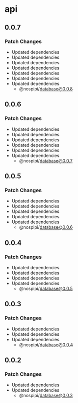 # api

## 0.0.7

### Patch Changes

- Updated dependencies
- Updated dependencies
- Updated dependencies
- Updated dependencies
- Updated dependencies
- Updated dependencies
- Updated dependencies
  - @nospipi/database@0.0.8

## 0.0.6

### Patch Changes

- Updated dependencies
- Updated dependencies
- Updated dependencies
- Updated dependencies
- Updated dependencies
- Updated dependencies
  - @nospipi/database@0.0.7

## 0.0.5

### Patch Changes

- Updated dependencies
- Updated dependencies
- Updated dependencies
- Updated dependencies
- Updated dependencies
  - @nospipi/database@0.0.6

## 0.0.4

### Patch Changes

- Updated dependencies
- Updated dependencies
- Updated dependencies
- Updated dependencies
  - @nospipi/database@0.0.5

## 0.0.3

### Patch Changes

- Updated dependencies
- Updated dependencies
- Updated dependencies
  - @nospipi/database@0.0.4

## 0.0.2

### Patch Changes

- Updated dependencies
- Updated dependencies
  - @nospipi/database@0.0.3
